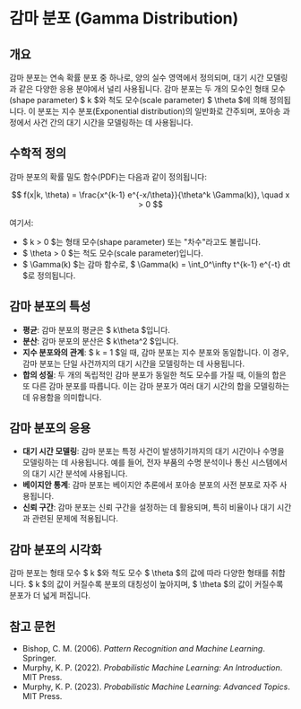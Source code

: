 # 감마 분포 (Gamma Distribution)

## 개요
감마 분포는 연속 확률 분포 중 하나로, 양의 실수 영역에서 정의되며, 대기 시간 모델링과 같은 다양한 응용 분야에서 널리 사용됩니다. 감마 분포는 두 개의 모수인 형태 모수(shape parameter) $ k $와 척도 모수(scale parameter) $ \theta $에 의해 정의됩니다. 이 분포는 지수 분포(Exponential distribution)의 일반화로 간주되며, 포아송 과정에서 사건 간의 대기 시간을 모델링하는 데 사용됩니다.

## 수학적 정의
감마 분포의 확률 밀도 함수(PDF)는 다음과 같이 정의됩니다:

$$
f(x|k, \theta) = \frac{x^{k-1} e^{-x/\theta}}{\theta^k \Gamma(k)}, \quad x > 0
$$

여기서:
- $ k > 0 $는 형태 모수(shape parameter) 또는 "차수"라고도 불립니다.
- $ \theta > 0 $는 척도 모수(scale parameter)입니다.
- $ \Gamma(k) $는 감마 함수로, $ \Gamma(k) = \int_0^\infty t^{k-1} e^{-t} dt $로 정의됩니다.

## 감마 분포의 특성
- **평균**: 감마 분포의 평균은 $ k\theta $입니다.
- **분산**: 감마 분포의 분산은 $ k\theta^2 $입니다.
- **지수 분포와의 관계**: $ k = 1 $일 때, 감마 분포는 지수 분포와 동일합니다. 이 경우, 감마 분포는 단일 사건까지의 대기 시간을 모델링하는 데 사용됩니다.
- **합의 성질**: 두 개의 독립적인 감마 분포가 동일한 척도 모수를 가질 때, 이들의 합은 또 다른 감마 분포를 따릅니다. 이는 감마 분포가 여러 대기 시간의 합을 모델링하는 데 유용함을 의미합니다.

## 감마 분포의 응용
- **대기 시간 모델링**: 감마 분포는 특정 사건이 발생하기까지의 대기 시간이나 수명을 모델링하는 데 사용됩니다. 예를 들어, 전자 부품의 수명 분석이나 통신 시스템에서의 대기 시간 분석에 사용됩니다.
- **베이지안 통계**: 감마 분포는 베이지안 추론에서 포아송 분포의 사전 분포로 자주 사용됩니다.
- **신뢰 구간**: 감마 분포는 신뢰 구간을 설정하는 데 활용되며, 특히 비율이나 대기 시간과 관련된 문제에 적용됩니다.

## 감마 분포의 시각화
감마 분포는 형태 모수 $ k $와 척도 모수 $ \theta $의 값에 따라 다양한 형태를 취합니다. $ k $의 값이 커질수록 분포의 대칭성이 높아지며, $ \theta $의 값이 커질수록 분포가 더 넓게 퍼집니다.

## 참고 문헌
- Bishop, C. M. (2006). *Pattern Recognition and Machine Learning*. Springer.
- Murphy, K. P. (2022). *Probabilistic Machine Learning: An Introduction*. MIT Press.
- Murphy, K. P. (2023). *Probabilistic Machine Learning: Advanced Topics*. MIT Press.
